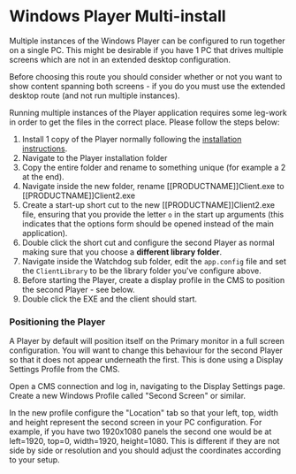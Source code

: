 <!--toc=getting_started-->
# Windows Player Multi-install
Multiple instances of the Windows Player can be configured to run together on a single PC. This might be desirable if you have 1 PC that drives multiple screens which are not in an extended desktop configuration.

Before choosing this route you should consider whether or not you want to show content spanning both screens - if you do you must use the extended desktop route (and not run multiple instances).

Running multiple instances of the Player application requires some leg-work in order to get the files in the correct place. Please follow the steps below:

1. Install 1 copy of the Player normally following the [installation instructions](install_windows_client.html).
2. Navigate to the Player installation folder
3. Copy the entire folder and rename to something unique (for example a 2 at the end).
4. Navigate inside the new folder, rename [[PRODUCTNAME]]Client.exe to [[PRODUCTNAME]]Client2.exe
5. Create a start-up short cut to the new [[PRODUCTNAME]]Client2.exe file, ensuring that you provide the letter `o` in the start up arguments (this indicates that the options form should be opened instead of the main application).
6. Double click the short cut and configure the second Player as normal making sure that you choose a **different library folder**.
7. Navigate inside the Watchdog sub folder, edit the `app.config` file and set the `ClientLibrary` to be the library folder you've configure above.
8. Before starting the Player, create a display profile in the CMS to position the second Player - see below.
9. Double click the EXE and the client should start.



### Positioning the Player

A Player by default will position itself on the Primary monitor in a full screen configuration. You will want to change this behaviour for the second Player so that it does not appear underneath the first. This is done using a Display Settings Profile from the CMS.

Open a CMS connection and log in, navigating to the Display Settings page. Create a new Windows Profile called "Second Screen" or similar. 

In the new profile configure the "Location" tab so that your left, top, width and height represent the second screen in your PC configuration. For example, if you have two 1920x1080 panels the second one would be at left=1920, top=0, width=1920, height=1080. This is different if they are not side by side or resolution and you should adjust the coordinates according to your setup.

